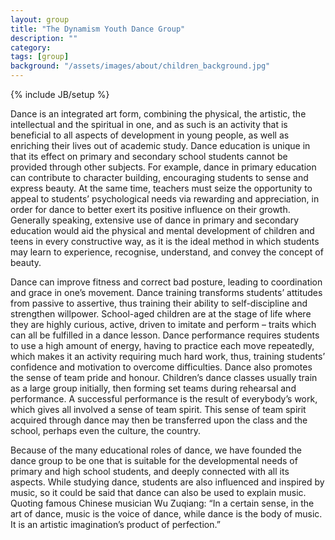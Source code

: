 ```yaml
---
layout: group
title: "The Dynamism Youth Dance Group"
description: ""
category: 
tags: [group]
background: "/assets/images/about/children_background.jpg"
---
```

{% include JB/setup %}

Dance is an integrated art form, combining the physical, the artistic, the intellectual and the spiritual in one, and as such is an activity that is beneficial to all aspects of development in young people, as well as enriching their lives out of academic study. Dance education is unique in that its effect on primary and secondary school students cannot be provided through other subjects. For example, dance in primary education can contribute to character building, encouraging students to sense and express beauty. At the same time, teachers must seize the opportunity to appeal to students’ psychological needs via rewarding and appreciation, in order for dance to better exert its positive influence on their growth. Generally speaking, extensive use of dance in primary and secondary education would aid the physical and mental development of children and teens in every constructive way, as it is the ideal method in which students may learn to experience, recognise, understand, and convey the concept of beauty.
<!--more-->
Dance can improve fitness and correct bad posture, leading to coordination and grace in one’s movement. Dance training transforms students’ attitudes from passive to assertive, thus training their ability to self-discipline and strengthen willpower. School-aged children are at the stage of life where they are highly curious, active, driven to imitate and perform – traits which can all be fulfilled in a dance lesson. Dance performance requires students to use a high amount of energy, having to practice each move repeatedly, which makes it an activity requiring much hard work, thus, training students’ confidence and motivation to overcome difficulties. Dance also promotes the sense of team pride and honour. Children’s dance classes usually train as a large group initially, then forming set teams during rehearsal and performance. A successful performance is the result of everybody’s work, which gives all involved a sense of team spirit. This sense of team spirit acquired through dance may then be transferred upon the class and the school, perhaps even the culture, the country.

Because of the many educational roles of dance, we have founded the dance group to be one that is suitable for the developmental needs of primary and high school students, and deeply connected with all its aspects. While studying dance, students are also influenced and inspired by music, so it could be said that dance can also be used to explain music. Quoting famous Chinese musician Wu Zuqiang: “In a certain sense, in the art of dance, music is the voice of dance, while dance is the body of music. It is an artistic imagination’s product of perfection.”
